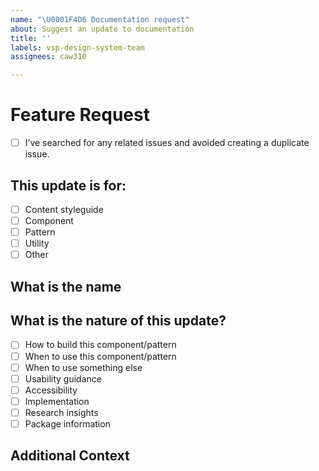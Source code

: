 ```yaml
---
name: "\U0001F4D6 Documentation request"
about: Suggest an update to documentation
title: ''
labels: vsp-design-system-team
assignees: caw310

---
```


# Feature Request

- [ ] I’ve searched for any related issues and avoided creating a duplicate issue.

## This update is for:

- [ ] Content styleguide
- [ ] Component
- [ ] Pattern
- [ ] Utility
- [ ] Other

## What is the name

<!--
         Please describe the name of the component/pattern/utility, or section in the content styleguide this applies to
-->

## What is the nature of this update?

<!--
         Please provide all that apply. Not all are required.
-->

- [ ] How to build this component/pattern
- [ ] When to use this component/pattern 
- [ ] When to use something else
- [ ] Usability guidance
- [ ] Accessibility
- [ ] Implementation
- [ ] Research insights
- [ ] Package information

## Additional Context

<!--
        Add any other context or screenshots that might be helpful
-->
